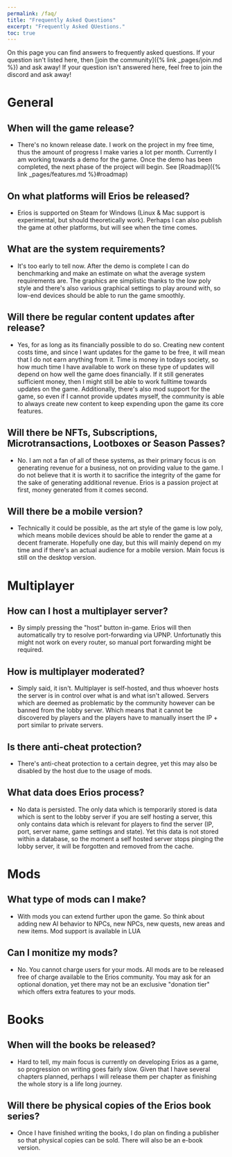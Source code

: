 ```yaml
---
permalink: /faq/
title: "Frequently Asked Questions"
excerpt: "Frequently Asked QUestions."
toc: true
---
```


On this page you can find answers to frequently asked questions. If your question isn't listed here, then [join the community]({% link _pages/join.md %}) and ask away! If your question isn't answered here, feel free to join the discord and ask away!

# General

## When will the game release?
- There's no known release date. I work on the project in my free time, thus the amount of progress I make varies a lot per month. Currently I am working towards a demo for the game. Once the demo has been completed, the next phase of the project will begin. See [Roadmap]({% link _pages/features.md %}#roadmap)

## On what platforms will Erios be released?
- Erios is supported on Steam for Windows (Linux & Mac support is experimental, but should theoretically work). Perhaps I can also publish the game at other platforms, but will see when the time comes.

## What are the system requirements?
- It's too early to tell now. After the demo is complete I can do benchmarking and make an estimate on what the average system requirements are. The graphics are simplistic thanks to the low poly style and there's also various graphical settings to play around with, so low-end devices should be able to run the game smoothly.

## Will there be regular content updates after release?
- Yes, for as long as its financially possible to do so. Creating new content costs time, and since I want updates for the game to be free, it will mean that I do not earn anything from it. Time is money in todays society, so how much time I have available to work on these type of updates will depend on how well the game does financially. If it still generates sufficient money, then I might still be able to work fulltime towards updates on the game. Additionally, there's also mod support for the game, so even if I cannot provide updates myself, the community is able to always create new content to keep expending upon the game its core features.

## Will there be NFTs, Subscriptions, Microtransactions, Lootboxes or Season Passes?
- No. I am not a fan of all of these systems, as their primary focus is on generating revenue for a business, not on providing value to the game. I do not believe that it is worth it to sacrifice the integrity of the game for the sake of generating additional revenue. Erios is a passion project at first, money generated from it comes second.

## Will there be a mobile version?
- Technically it could be possible, as the art style of the game is low poly, which means mobile devices should be able to render the game at a decent framerate. Hopefully one day, but this will mainly depend on my time and if there's an actual audience for a mobile version. Main focus is still on the desktop version.

# Multiplayer

## How can I host a multiplayer server?
- By simply pressing the "host" button in-game. Erios will then automatically try to resolve port-forwarding via UPNP. Unfortunatly this might not work on every router, so manual port forwarding might be required.

## How is multiplayer moderated?
- Simply said, it isn't. Multiplayer is self-hosted, and thus whoever hosts the server is in control over what is and what isn't allowed. Servers which are deemed as problematic by the community however can be banned from the lobby server. Which means that it cannot be discovered by players and the players have to manually insert the IP + port similar to private servers.

## Is there anti-cheat protection?
- There's anti-cheat protection to a certain degree, yet this may also be disabled by the host due to the usage of mods.

## What data does Erios process?
- No data is persisted. The only data which is temporarily stored is data which is sent to the lobby server if you are self hosting a server, this only contains data which is relevant for players to find the server (IP, port, server name, game settings and state). Yet this data is not stored within a database, so the moment a self hosted server stops pinging the lobby server, it will be forgotten and removed from the cache.

# Mods

## What type of mods can I make?
- With mods you can extend further upon the game. So think about adding new AI behavior to NPCs, new NPCs, new quests, new areas and new items. Mod support is available in LUA

## Can I monitize my mods?
- No. You cannot charge users for your mods. All mods are to be released free of charge available to the Erios community. You may ask for an optional donation, yet there may not be an exclusive "donation tier" which offers extra features to your mods.

# Books

## When will the books be released?
- Hard to tell, my main focus is currently on developing Erios as a game, so progression on writing goes fairly slow. Given that I have several chapters planned, perhaps I will release them per chapter as finishing the whole story is a life long journey.

## Will there be physical copies of the Erios book series?
- Once I have finished writing the books, I do plan on finding a publisher so that physical copies can be sold. There will also be an e-book version.